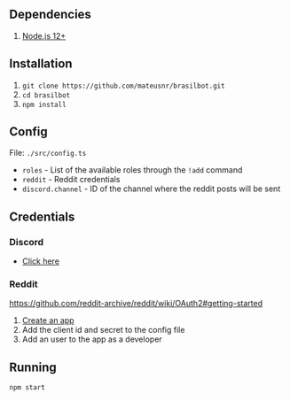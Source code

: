 ## Dependencies
1. [Node.js 12+](https://nodejs.org/en/)

## Installation
1. `git clone https://github.com/mateusnr/brasilbot.git`
2. `cd brasilbot`
3. `npm install`

## Config
File: `./src/config.ts`

- `roles` - List of the available roles through the `!add` command
- `reddit` - Reddit credentials
- `discord.channel` - ID of the channel where the reddit posts will be sent

## Credentials

### Discord
- [Click here](https://github.com/reactiflux/discord-irc/wiki/Creating-a-discord-bot-&-getting-a-token)

### Reddit
https://github.com/reddit-archive/reddit/wiki/OAuth2#getting-started

1. [Create an app](https://www.reddit.com/prefs/apps)
2. Add the client id and secret to the config file
3. Add an user to the app as a developer

## Running
`npm start`
